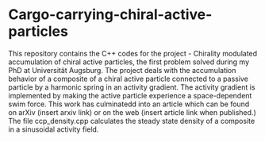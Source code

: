 # Cargo-carrying-chiral-active-particles
This repository contains the C++ codes for the project - Chirality modulated accumulation of chiral active particles, the first problem solved during my PhD at Universität Augsburg. The project deals with the accumulation behavior of a composite of a chiral active particle connected to a passive particle by a harmonic spring in an activity gradient. The activity gradient is implemented by making the active particle experience a space-dependent swim force. This work has culminatedd into an article which can be found on arXiv (insert arxiv link) or on the web (insert article link when published.)
The file ccp_density.cpp calculates the steady state density of a composite in a sinusoidal activity field.
